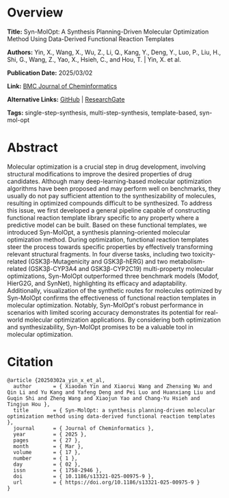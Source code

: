 # Overview
**Title:**
Syn-MolOpt: A Synthesis Planning-Driven Molecular Optimization Method Using Data-Derived Functional Reaction Templates

**Authors:**
Yin, X., Wang, X., Wu, Z., Li, Q., Kang, Y., Deng, Y., Luo, P., Liu, H., Shi, G., Wang, Z., Yao, X., Hsieh, C., and Hou, T. |
Yin, X. et al.

**Publication Date:**
2025/03/02

**Link:**
[BMC Journal of Cheminformatics](https://jcheminf.biomedcentral.com/articles/10.1186/s13321-025-00975-9)

**Alternative Links:**
[GitHub](https://github.com/xiaodanyin/Syn-MolOpt) |
[ResearchGate](https://www.researchgate.net/publication/389501446_Syn-MolOpt_a_synthesis_planning-driven_molecular_optimization_method_using_data-derived_functional_reaction_templates)

**Tags:**
single-step-synthesis, multi-step-synthesis, template-based, syn-mol-opt


# Abstract
Molecular optimization is a crucial step in drug development, involving structural modifications to improve the desired properties of drug candidates.
Although many deep-learning-based molecular optimization algorithms have been proposed and may perform well on benchmarks, they usually do not pay sufficient attention to the synthesizability of molecules, resulting in optimized compounds difficult to be synthesized.
To address this issue, we first developed a general pipeline capable of constructing functional reaction template library specific to any property where a predictive model can be built.
Based on these functional templates, we introduced Syn-MolOpt, a synthesis planning-oriented molecular optimization method.
During optimization, functional reaction templates steer the process towards specific properties by effectively transforming relevant structural fragments.
In four diverse tasks, including two toxicity-related (GSK3β-Mutagenicity and GSK3β-hERG) and two metabolism-related (GSK3β-CYP3A4 and GSK3β-CYP2C19) multi-property molecular optimizations, Syn-MolOpt outperformed three benchmark models (Modof, HierG2G, and SynNet), highlighting its efficacy and adaptability.
Additionally, visualization of the synthetic routes for molecules optimized by Syn-MolOpt confirms the effectiveness of functional reaction templates in molecular optimization.
Notably, Syn-MolOpt's robust performance in scenarios with limited scoring accuracy demonstrates its potential for real-world molecular optimization applications.
By considering both optimization and synthesizability, Syn-MolOpt promises to be a valuable tool in molecular optimization.


# Citation
```
@article {20250302a_yin_x_et_al,
  author       = { Xiaodan Yin and Xiaorui Wang and Zhenxing Wu and Qin Li and Yu Kang and Yafeng Deng and Pei Luo and Huanxiang Liu and Guqin Shi and Zheng Wang and Xiaojun Yao and Chang-Yu Hsieh and Tingjun Hou },
  title        = { Syn-MolOpt: a synthesis planning-driven molecular optimization method using data-derived functional reaction templates },
  journal      = { Journal of Cheminformatics },
  year         = { 2025 },
  pages        = { 27 },
  month        = { Mar },
  volume       = { 17 },
  number       = { 1 },
  day          = { 02 },
  issn         = { 1758-2946 },
  doi          = { 10.1186/s13321-025-00975-9 },
  url          = { https://doi.org/10.1186/s13321-025-00975-9 }
}
```
